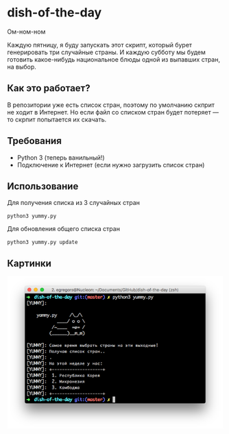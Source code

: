 # dish-of-the-day
Ом-ном-ном

Каждую пятницу, я буду запускать этот скрипт, который бурет генерировать
три случайные страны. И каждую субботу мы будем готовить какое-нибудь
национальное блюды одной из выпавших стран, на выбор.

## Как это работает?

В репозитории уже есть список стран, поэтому по умолчанию скприт не ходит в Интернет.
Но если файл со списком стран будет потеряет — то скрпит попытается их скачать.

## Требования

* Python 3 (теперь ванильный!)
* Подключение к Интернет (если нужно загрузить список стран)

## Использование

Для получения списка из 3 случайных стран
```
python3 yummy.py
```

Для обновления общего списка стран
```
python3 yummy.py update
```

## Картинки
![Alt text](raw/img/1.png)